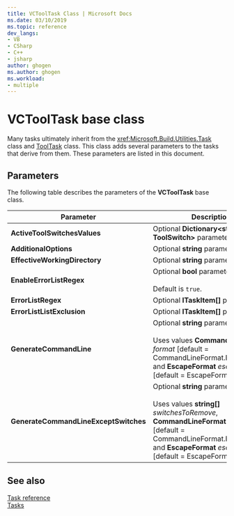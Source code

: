 ```yaml
---
title: VCToolTask Class | Microsoft Docs
ms.date: 03/10/2019
ms.topic: reference
dev_langs:
- VB
- CSharp
- C++
- jsharp
author: ghogen
ms.author: ghogen
ms.workload:
- multiple
---
```

# VCToolTask base class

Many tasks ultimately inherit from the <xref:Microsoft.Build.Utilities.Task> class and [ToolTask](/dotnet/api/microsoft.build.utilities.tooltask) class. This class adds several parameters to the tasks that derive from them. These parameters are listed in this document.

## Parameters

The following table describes the parameters of the **VCToolTask** base class.

|Parameter|Description|
|---------------|-----------------|
|**ActiveToolSwitchesValues**|Optional **Dictionary\<string, ToolSwitch>** parameter.|
|**AdditionalOptions**|Optional **string** parameter.|
|**EffectiveWorkingDirectory**|Optional **string** parameter.|
|**EnableErrorListRegex**|Optional **bool** parameter.<br/><br/>Default is `true`.|
|**ErrorListRegex**|Optional **ITaskItem[]** parameter.|
|**ErrorListListExclusion**|Optional **ITaskItem[]** parameter.|
|**GenerateCommandLine**|Optional **string** parameter.<br/><br/>Uses values **CommandLineFormat** *format* [default = CommandLineFormat.ForBuildLog] and **EscapeFormat** *escapeFormat* [default = EscapeFormat.Default].|
|**GenerateCommandLineExceptSwitches**|Optional **string** parameter.<br/><br/>Uses values **string[]** *switchesToRemove*, **CommandLineFormat** *format* [default = CommandLineFormat.ForBuildLog], and **EscapeFormat** *escapeFormat* [default = EscapeFormat.Default].|

## See also

[Task reference](../msbuild/msbuild-task-reference.md)<br/>
[Tasks](../msbuild/msbuild-tasks.md)
